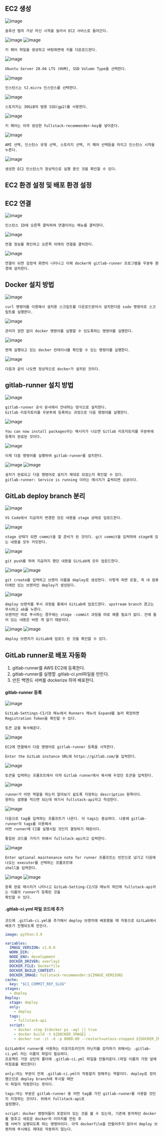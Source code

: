 ## EC2 생성
![image](https://github.com/chihyeonwon/AWS_EC2_Docker/assets/58906858/24cc3f30-3d5e-4f36-9b49-34b26b58d167)
```
솔루션 탭의 가상 머신 시작을 눌러서 EC2 서비스로 들어간다.
```
![image](https://github.com/chihyeonwon/AWS_EC2_Docker/assets/58906858/4f90dab7-b40a-4eb1-b36a-01ce4c19e17f)
![image](https://github.com/chihyeonwon/AWS_EC2_Docker/assets/58906858/73c3b7bf-2a6e-4d90-b361-e88d6cdbffd8)
```
키 페어 파일을 생성하고 바탕화면에 키를 다운로드한다.
```
![image](https://github.com/chihyeonwon/AWS_EC2_Docker/assets/58906858/c80ecff5-b14d-4270-86f2-07602aad0550)
```
Ubuntu Server 20.04 LTS (HVM), SSD Volumn Type을 선택한다. 
```
![image](https://github.com/chihyeonwon/AWS_EC2_Docker/assets/58906858/7ae42123-306f-4f3c-978e-e360e3b73c62)
```
인스턴스는 t2.micro 인스턴스를 선택한다.
```
![image](https://github.com/chihyeonwon/AWS_EC2_Docker/assets/58906858/a2a3a26c-936a-450e-b7e8-b983bbd799aa)
```
스토리지는 30GiB의 범용 SSD(gp2)를 사용한다.
```
![image](https://github.com/chihyeonwon/AWS_EC2_Docker/assets/58906858/6afbad25-3545-49ee-a915-994b2dd4869b)
```
키 페어는 아까 생성한 fullstack-recommender-key를 넣어준다.
```
![image](https://github.com/chihyeonwon/AWS_EC2_Docker/assets/58906858/7340756f-f9e8-465b-9b96-bb98c55e7307)
```
AMI 선택, 인스턴스 유형 선택, 스토리지 선택, 키 페어 선택등을 마치고 인스턴스 시작을 누른다.
```
![image](https://github.com/chihyeonwon/AWS_EC2_Docker/assets/58906858/15bcfb20-b398-413d-8cc1-f221bf37022e)
```
생성한 EC2 인스턴스가 정상적으로 실행 중인 것을 확인할 수 있다.
```

## EC2 환경 설정 및 배포 환경 설정
## EC2 연결
![image](https://github.com/chihyeonwon/AWS_EC2_Docker/assets/58906858/dce9c887-1822-494a-ad09-5a4748e3f6bd)
```
인스턴스 ID에 오른쪽 클릭하여 연결이라는 메뉴를 클릭한다.
```
![image](https://github.com/chihyeonwon/AWS_EC2_Docker/assets/58906858/ef5b94d4-b79b-4d48-b76f-8a7b788ccb42)
```
연결 정보를 확인하고 오른쪽 아래의 연결을 클릭한다.
```
![image](https://github.com/chihyeonwon/AWS_EC2_Docker/assets/58906858/b938f82e-77d0-4256-b890-db9199dde82c)
```
연결이 되면 검정색 화면이 나타나고 이제 docker와 gitlab-runner 프로그램을 우분투 환경에 설치한다.
```
## Docker 설치 방법
![image](https://github.com/chihyeonwon/AWS_EC2_Docker/assets/58906858/46a48fb9-d350-42ff-a5dc-15389c1c8240)
```
curl 명령어를 이용해서 설치용 스크립트를 다운로드받아서 설치한다음 sudo 명령어로 스크립트를 실행한다.
```
![image](https://github.com/chihyeonwon/AWS_EC2_Docker/assets/58906858/979dfedb-8240-45e0-831e-653a28812efe)
```
관리자 권한 없이 docker 명령어를 실행할 수 있도록하는 명령어를 실행한다.
```
![image](https://github.com/chihyeonwon/AWS_EC2_Docker/assets/58906858/8af56889-4b7f-4828-9f8e-fe04e964ebce)
```
현재 실행되고 있는 docker 컨테이너를 확인할 수 있는 명령어를 실행한다.
```
![image](https://github.com/chihyeonwon/AWS_EC2_Docker/assets/58906858/63965aab-c51b-4cf0-94a9-fec9b32c4954)
```
다음과 같이 나오면 정상적으로 docker가 설치된 것이다.
```
## gitlab-runner 설치 방법
![image](https://github.com/chihyeonwon/AWS_EC2_Docker/assets/58906858/1f831e4e-5a5a-4349-a8af-12bb4753759d)
```
gitlab-runner 공식 문서에서 안내하는 방식으로 설치한다.
Gitlab 리포지토리를 우분투에 등록하는 과정으로 다음 명령어를 실행한다.
```
![image](https://github.com/chihyeonwon/AWS_EC2_Docker/assets/58906858/64cf9af8-0000-446d-b376-29df5bedcfd4)
```
You can now install packages라는 메시지가 나오면 Gitlab 리포지토리를 우분투에 등록이 완료된 것이다.
```
![image](https://github.com/chihyeonwon/AWS_EC2_Docker/assets/58906858/e3118c49-631e-43ca-990f-bc24d601f5f6)
```
이제 다음 명령어를 실행하여 gitlab-runner를 설치한다.
```
![image](https://github.com/chihyeonwon/AWS_EC2_Docker/assets/58906858/bdfc9844-d438-41f8-90ff-dbe2aa1ba7cf)
![image](https://github.com/chihyeonwon/AWS_EC2_Docker/assets/58906858/dcbce113-d94d-476e-bba8-92046547fe03)
```
설치가 완료되고 다음 명령어로 설치가 제대로 되었는지 확인할 수 있다.
gitlab-runner: Service is running 이라는 메시지가 출력되면 성공이다.
```
## GitLab deploy branch 분리
![image](https://github.com/chihyeonwon/AWS_EC2_Docker/assets/58906858/5343e6e5-8f97-43c9-b672-33b90eae84ec)
```
VS Code에서 지금까지 변경한 모든 내용을 stage 상태로 업로드한다.
```
![image](https://github.com/chihyeonwon/AWS_EC2_Docker/assets/58906858/892ee926-3f77-46b8-9fd9-2714cac838e7)
```
stage 상태가 되면 commit을 할 준비가 된 것이다. git commit을 입력하여 stage에 있는 내용을 모두 커밋한다.
```
![image](https://github.com/chihyeonwon/AWS_EC2_Docker/assets/58906858/e006c758-d649-4d57-bcf9-b6dbcf721c5c)
```
git push를 하여 지금까지 했던 내용을 GitLab에 모두 업로드한다.
```
![image](https://github.com/chihyeonwon/AWS_EC2_Docker/assets/58906858/3b271a72-8f22-422b-879f-ee9e612f413e)
![image](https://github.com/chihyeonwon/AWS_EC2_Docker/assets/58906858/d9a915b4-d9a3-435d-838a-fcdd3a43c9ba)
```
git create를 입력하고 브랜치 이름을 deploy로 생성한다. 이렇게 하면 로컬, 즉 내 컴퓨터에만 있는 브랜치인 deploy가 생성된다.
```
![image](https://github.com/chihyeonwon/AWS_EC2_Docker/assets/58906858/9433329a-48ce-4066-aeea-ed67e558373c)
```
deploy 브랜치를 푸시 과정을 통해서 GitLab에 업로드한다. upstream branch 경고는 무시하고 ok를 누른다.
브랜치만 따로 푸시하는 경우에는 stage -commit 과정을 따로 해줄 필요가 없다. 안에 들어 있는 내용은 바뀐 게 없기 때문이다.
```
![image](https://github.com/chihyeonwon/AWS_EC2_Docker/assets/58906858/a17e7a86-196e-4bc4-b073-ea58f16d5aa4)
![image](https://github.com/chihyeonwon/AWS_EC2_Docker/assets/58906858/3621bfbd-3c75-4822-a815-f1380d0e946f)
```
deploy 브랜치가 GitLab에 업로드 된 것을 확인할 수 있다.
```
## GitLab runner로 배포 자동화
1. gitlab-runner를 AWS EC2에 등록한다.
2. gitlab-runner를 실행할 .gitlab-ci.yml파일을 만든다.
3. 만든 백엔드 서버를 dockerize 하여 배포한다.

#### gitlab-runner 등록
![image](https://github.com/chihyeonwon/AWS_EC2_Docker/assets/58906858/afbcdbfc-31ee-4e3c-b2ef-a89cb4930ba1)
```
GitLab-Settings-CI/CD 메뉴에서 Runners 메뉴의 Expand를 눌러 확장하면 Registration Token을 확인할 수 있다.

토큰 값을 복사해준다.
```
![image](https://github.com/chihyeonwon/AWS_EC2_Docker/assets/58906858/f1dfa088-8f83-4037-ac55-f561791bd9d7)
```
EC2에 연결해서 다음 명령어로 gitlab-runner 등록을 시작한다.

Enter the GitLab instance URL에 https://gitlab.com/을 입력한다.
```
![image](https://github.com/chihyeonwon/AWS_EC2_Docker/assets/58906858/39420ce2-afab-4ef2-8a2b-1e7063df74e1)
```
토큰을 입력하는 프롬프트에서 아까 Gitlab runner에서 복사해 두었던 토큰을 입력한다.
```
![image](https://github.com/chihyeonwon/AWS_EC2_Docker/assets/58906858/da463134-1918-4f92-8718-aceb9b9b1073)
```
runner가 어떤 역할을 하는지 알아보기 쉽도록 지정하는 description 항목이다.
원하는 설명을 적으면 되는데 여기서 fullstack-api라고 작성한다.
```
![image](https://github.com/chihyeonwon/AWS_EC2_Docker/assets/58906858/0f18916a-7e0b-4b5d-b9a4-58351c4a0634)
```
다음으로 tag를 입력하는 프롬프트가 나온다. 이 tags는 중요하다. 나중에 gitlab-runner의 tags를 이용해서
어떤 runner에 CI를 실행시킬 것인지 결정하기 때문이다.

통일된 코드를 가지기 위해서 fullstack-api라고 입력한다.
```
![image](https://github.com/chihyeonwon/AWS_EC2_Docker/assets/58906858/d7810d1b-2f32-4f4e-8153-46a0ffae15de)
```
Enter optional maintenance note for runner 프롬프트는 빈칸으로 넘기고 다음에 나오는 executor를 선택하는 프롬프트에
shell을 입력한다.
```
![image](https://github.com/chihyeonwon/AWS_EC2_Docker/assets/58906858/f8720d07-bef2-479a-af9c-af430a12e0cb)
![image](https://github.com/chihyeonwon/AWS_EC2_Docker/assets/58906858/2a8e67a4-0c5f-48ea-9174-1112ec6b5ee5)
```
등록 완료 메시지가 나타나고 GitLab-Setting-CI/CD 메뉴의 하단에 fullstack-api라는 이름의 runner가 등록된 것을
확인할 수 있다.
```
#### .gitlab-ci.yml 파일 코드에 추가
```
코드에 .gitlab-ci.yml을 추가해서 deploy 브랜치에 배포했을 때 자동으로 GitLab에서 배포가 진행되도록 만든다.
```
```yml
image: python:3.9

variables:
  IMAGE_VERSION: v1.0.0
  WORK_DIR: .
  NODE_ENV: development
  DOCKER_DRIVER: overlay2
  DOCKER_FILE: Dockerfile
  DOCKER_BUILD_CONTEXT: .
  DOCKER_IMAGE: fullstack-recommender:${IMAGE_VERSION}
cache:
  key: "$CI_COMMIT_REF_SLUG"
stages:
  - deploy
Deploy:
  stage: deploy
  only:
    - deploy
  tags:
    - fullstack-api
  script:
    - docker stop $(docker ps -aq) || true
    - docker build -t ${DOCKER_IMAGE} .
    - docker run -it -d -p 8080:80 --restart=unless-stopped ${DOCKER_IMAGE}
```
```
GitLab에서 runner를 사용하는 리포지토리인지 아닌지를 감지하기 위해서는 .gitlab-ci.yml 라는 이름의 파일이 필요하다.
프로젝트 가장 상단의 폴더에 .gitlab-ci.yml 파일을 만들어준다.(파일 이름의 가장 앞에 마침표를 확인한다)

only:라는 부분이 언제 .gitlab-ci.yml이 작동할지 정해주는 역할이다. deploy로 정의했으므로 deploy branch에 푸시할 때만
이 파일이 작동한다는 뜻이다.

tags:라는 부분은 gitlab-runner 중 어떤 tag를 가진 gitlab-runner를 사용할 것인지 지정하는 것이다. 위에서 fullstack-api로
설정했다.

script: docker 명령어들이 포함되어 있는 것을 볼 수 있는데, 기존에 동작하던 docker를 멈추고 새로운 docker의 이미지를 만든 후
웹 서버가 실행되도록 하는 명령어이다. 아직 dockerfile을 만들어주지 않아서 deploy 브랜치에 푸시해도 제대로 작동하지 않는다.
```

































